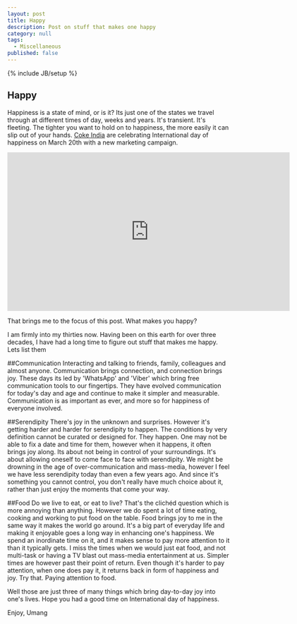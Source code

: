 ```yaml
---
layout: post
title: Happy
description: Post on stuff that makes one happy
category: null
tags: 
  - Miscellaneous
published: false
---
```


{% include JB/setup %}

## Happy

Happiness is a state of mind, or is it? Its just one of the states we travel through at different times of day, weeks and years. It's transient. It's fleeting. The tighter you want to hold on to happiness, the more easily it can slip out of your hands. [Coke India](http://cokeurl.com/96jnc) are celebrating International day of happiness on March 20th with a new marketing campaign.

<iframe width="640" height="360" src="https://www.youtube.com/embed/aQ3uhnByS1k" frameborder="0" allowfullscreen></iframe>


That brings me to the focus of this post. What makes you happy?

I am firmly into my thirties now. Having been on this earth for over three decades, I have had a long time to figure out stuff that makes me happy. Lets list them 

##Communication
Interacting and talking to friends, family, colleagues and almost anyone. Communication brings connection, and connection brings joy. These days its led by 'WhatsApp' and 'Viber' which bring free communication tools to our fingertips. They have evolved communication for today's day and age and continue to make it simpler and measurable. Communication is as important as ever, and more so for happiness of everyone involved.

##Serendipity
There's joy in the unknown and surprises. However it's getting harder and harder for serendipity to happen. The conditions by very definition cannot be curated or designed for. They happen. One may not be able to fix a date and time for them, however when it happens, it often brings joy along. Its about not being in control of your surroundings. It's about allowing oneself to come face to face with serendipity. We might be drowning in the age of over-communication and mass-media, however I feel we have less serendipity today than even a few years ago. And since it's something you cannot control, you don't really have much choice about it, rather than just enjoy the moments that come your way.

##Food
Do we live to eat, or eat to live?
That's the clichéd question which is more annoying than anything. However we do spent a lot of time eating, cooking and working to put food on the table. Food brings joy to me in the same way it makes the world go around. It's a big part of everyday life and making it enjoyable goes a long way in enhancing one's happiness. We spend an inordinate time on it, and it makes sense to pay more attention to it than it typically gets. I miss the times when we would just eat food, and not multi-task or having a TV blast out mass-media entertainment at us. Simpler times are however past their point of return. Even though it's harder to pay attention, when one does pay it, it returns back in form of happiness and joy. Try that. Paying attention to food.

Well those are just three of many things which bring day-to-day joy into one's lives. Hope you had a good time on International day of happiness. 

Enjoy, Umang
